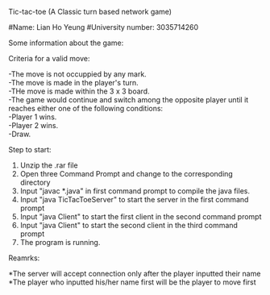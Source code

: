 Tic-tac-toe (A Classic turn based network game)

#Name: Lian Ho Yeung
#University number: 3035714260

Some information about the game:

Criteria for a valid move:

-The move is not occuppied by any mark.<br/>
-The move is made in the player's turn.<br/>
-THe move is made within the 3 x 3 board.<br/>
-The game would continue and switch among the opposite player until it reaches either one of the following conditions:<br/>
-Player 1 wins.<br/>
-Player 2 wins.<br/>
-Draw.

Step to start:
1. Unzip the .rar file
2. Open three Command Prompt and change to the corresponding directory
3. Input "javac *.java" in first command prompt to compile the java files.
4. Input "java TicTacToeServer" to start the server in the first command prompt
5. Input "java Client" to start the first client in the second command prompt
6. Input "java Client" to start the second client in the third command prompt
7. The program is running.

Reamrks:

*The server will accept connection only after the player inputted their name
*The player who inputted his/her name first will be the player to move first

